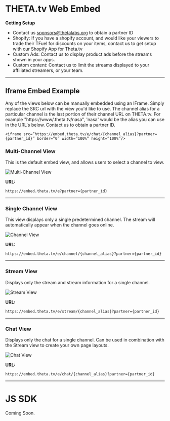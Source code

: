 # THETA.tv Web Embed

**Getting Setup**

* Contact us sponsors@thetalabs.org to obtain a partner ID
* Shopify: If you have a shopify account, and would like your viewers to trade their TFuel for discounts on your items, contact us to get setup with our Shopify App for Theta.tv
* Custom Ads: Contact us to display product ads before the streams shown in your apps. 
* Custom content: Contact us to limit the streams displayed to your affiliated streamers, or your team.

----
## Iframe Embed Example
Any of the views below can be manually embedded using an IFrame. Simply replace the SRC url with the view you'd like to use. The channel alias for a particular channel is the last portion of their channel URL on THETA.tv. For example "https://www/.theta.tv/nasa", 'nasa' would be the alias you can use in the URL's below. Contact us to obtain a partner ID.

```
<iframe src=”https://embed.theta.tv/e/chat/{channel_alias}?partner={partner_id}” border=”0” width=”100%” height=”100%”/>
```



### Multi-Channel View
This is the default embed view, and allows users to select a channel to view.

![Multi-Channel View](http://sliver-assets.imgix.net/website/images/embed_multichannel.png)

**URL:**
```
https://embed.theta.tv/e?partner={partner_id}
```

----

### Single Channel View
This view displays only a single predetermined channel. The stream will automatically appear when the  channel goes online. 

![Channel View](http://sliver-assets.imgix.net/website/images/embed_channel.png)

**URL:**
```
https://embed.theta.tv/e/channel/{channel_alias}?partner={partner_id}
```


----
### Stream View
Displays only the stream and stream information for a single channel. 

![Stream View](http://sliver-assets.imgix.net/website/images/embed_stream.png)

**URL:**
```
https://embed.theta.tv/e/stream/{channel_alias}?partner={partner_id}
```

----
### Chat View
Displays only the chat for a single channel. Can be used in combination with the Stream view to create your own page layouts. 

![Chat View](http://sliver-assets.imgix.net/website/images/embed_chat.png)

**URL:**
```
https://embed.theta.tv/e/chat/{channel_alias}?partner={partner_id}
```




----
# JS SDK
Coming Soon.

